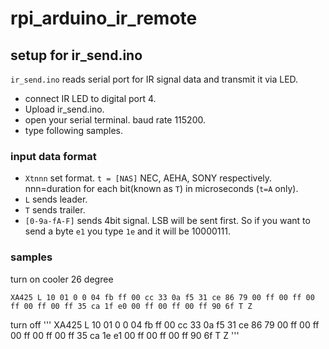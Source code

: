 rpi_arduino_ir_remote
=====================



setup for ir_send.ino
---------------------

`ir_send.ino` reads serial port for IR signal data and transmit it via LED.

* connect IR LED to digital port 4.
* Upload ir_send.ino.
* open your serial terminal. baud rate 115200.
* type following samples.


### input data format

* `Xtnnn` set format. `t = [NAS]` NEC, AEHA, SONY respectively. nnn=duration for each bit(known as `T`) in microseconds (`t=A` only).
* `L` sends leader.
* `T` sends trailer.
* `[0-9a-fA-F]` sends 4bit signal. LSB will be sent first. So if you want to send a byte `e1` you type `1e` and it will be 10000111.


### samples

turn on cooler 26 degree
```
XA425 L 10 01 0 0 04 fb ff 00 cc 33 0a f5 31 ce 86 79 00 ff 00 ff 00 ff 00 ff 00 ff 35 ca 1f e0 00 ff 00 ff 00 ff 90 6f T Z
```
turn off
'''
XA425 L 10 01 0 0 04 fb ff 00 cc 33 0a f5 31 ce 86 79 00 ff 00 ff 00 ff 00 ff 00 ff 35 ca 1e e1 00 ff 00 ff 00 ff 90 6f T Z
'''


